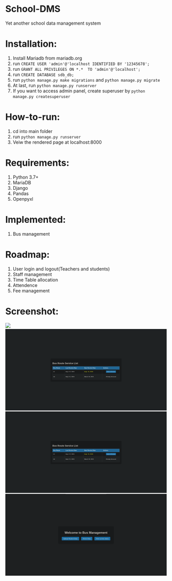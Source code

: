 # School-DMS
Yet another school data management system

# Installation:
1. Install Mariadb from mariadb.org
2. run `CREATE USER 'admin'@'localhost IDENTIFIED BY '12345678';`
3. run `GRANT ALL PRIVILEGES ON *.*  TO 'admin'@'localhost';`
4. run `CREATE DATABASE sdb_db;`
5. run `python manage.py make migrations` and `python manage.py migrate`
6. At last, run `python manage.py runserver`
7. If you want to access admin panel, create superuser by `python manage.py createsuperuser`

# How-to-run:
1. cd into main folder
2. run `python manage.py runserver`
3. Veiw the rendered page at localhost:8000

# Requirements:
1. Python 3.7+
2. MariaDB
3. Django
4. Pandas
5. Openpyxl

# Implemented:
1. Bus management

# Roadmap:
1. User login and logout(Teachers and students)
2. Staff management
3. Time Table allocation
4. Attendence
5. Fee management

# Screenshot:
![](https://github.com/STRTSNM/School-DMS/blob/main/scrnsht.png)
![](https://github.com/STRTSNM/School-DMS/blob/main/scrnsht1.png)
![](https://github.com/STRTSNM/School-DMS/blob/main/scrnsht2.png)
![](https://github.com/STRTSNM/School-DMS/blob/main/scrnsht3.png)


   
